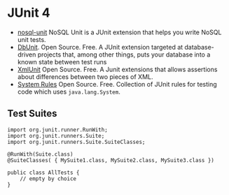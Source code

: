 # JUnit 4

- [nosql-unit](https://github.com/lordofthejars/nosql-unit) NoSQL Unit is a JUnit extension that helps you write NoSQL unit tests.
- [DbUnit](http://www.dbunit.org/). Open Source. Free. A JUnit extension targeted at database-driven projects that, among other things, puts your database into a known state between test runs
- [XmlUnit](http://xmlunit.sourceforge.net/) Open Source. Free. A Junit extensions that allows assertions about differences between two pieces of XML.
- [System Rules](http://stefanbirkner.github.com/system-rules/) Open Source. Free. Collection of JUnit rules for testing code which uses `java.lang.System`.

## Test Suites

	import org.junit.runner.RunWith;
	import org.junit.runners.Suite;
	import org.junit.runners.Suite.SuiteClasses;

	@RunWith(Suite.class)
	@SuiteClasses( { MySuite1.class, MySuite2.class, MySuite3.class })

	public class AllTests {
		// empty by choice
	}

